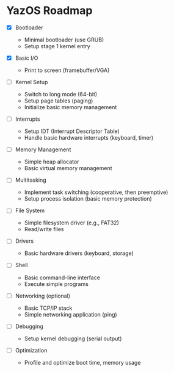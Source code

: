 # YazOS Roadmap

- [x] Bootloader
  - Minimal bootloader (use GRUB)
  - Setup stage 1 kernel entry
    
- [x] Basic I/O
  - Print to screen (framebuffer/VGA)
    
- [ ] Kernel Setup
  - Switch to long mode (64-bit)
  - Setup page tables (paging)
  - Initialize basic memory management

- [ ] Interrupts
  - Setup IDT (Interrupt Descriptor Table)
  - Handle basic hardware interrupts (keyboard, timer)

- [ ] Memory Management
  - Simple heap allocator
  - Basic virtual memory management

- [ ] Multitasking
  - Implement task switching (cooperative, then preemptive)
  - Setup process isolation (basic memory protection)

- [ ] File System
  - Simple filesystem driver (e.g., FAT32)
  - Read/write files

- [ ] Drivers
  - Basic hardware drivers (keyboard, storage)

- [ ] Shell
  - Basic command-line interface
  - Execute simple programs

- [ ] Networking (optional)
  - Basic TCP/IP stack
  - Simple networking application (ping)

- [ ] Debugging
  - Setup kernel debugging (serial output)

- [ ] Optimization
  - Profile and optimize boot time, memory usage
